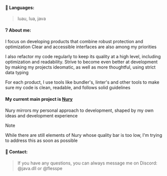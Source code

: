 #### 📑 Languages:
> luau, lua, java

#### ❔ About me:

I focus on developing products that combine robust protection and optimization
Clear and accessible interfaces are also among my priorities

I also refactor my code regularly to keep its quality at a high level, including optimization and readability. Strive to become even better at development by making my projects ideomatic, as well as more thoughtful, using strict data typing

For each product, I use tools like bundler's, linter's and other tools to make sure my code is clean, readable, and follows solid guidelines

#### My current main project is [Nury](https://dsc.gg/Nurysium)
Nury mirrors my personal approach to development, shaped by my own ideas and development experience

> [!NOTE]
> While there are still elements of Nury whose quality bar is too low, I'm trying to address this as soon as possible

#### 📡 Contact:
> If you have any questions, you can always message me on Discord: @java.dll or @flesspe
